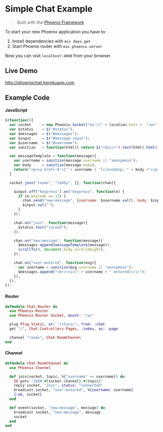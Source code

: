 # Simple Chat Example
> Built with the [Phoenix Framework](https://github.com/phoenixframework/phoenix)

To start your new Phoenix application you have to:

1. Install dependencies with `mix deps.get`
2. Start Phoenix router with `mix phoenix.server`

Now you can visit `localhost:4000` from your browser.

## Live Demo
http://phoenixchat.herokuapp.com


## Example Code

#### JavaScript
```javascript
$(function(){
  var socket     = new Phoenix.Socket("ws://" + location.host +  "/ws");
  var $status    = $("#status");
  var $messages  = $("#messages");
  var $input     = $("#message-input");
  var $username  = $("#username");
  var sanitize   = function(html){ return $("<div/>").text(html).html(); }

  var messageTemplate = function(message){
    var username = sanitize(message.username || "anonymous");
    var body     = sanitize(message.body);
    return("<p><a href='#'>[" + username + "]</a>&nbsp; " + body +"</p>");
  }

  socket.join("rooms", "lobby", {}, function(chan){

    $input.off("keypress").on("keypress", function(e) {
      if (e.keyCode == 13) {
        chan.send("new:message", {username: $username.val(), body: $input.val()});
        $input.val("");
      }
    });

    chan.on("join", function(message){
      $status.text("joined");
    });

    chan.on("new:message", function(message){
      $messages.append(messageTemplate(message));
      scrollTo(0, document.body.scrollHeight);
    });

    chan.on("user:entered", function(msg){
      var username = sanitize(msg.username || "anonymous");
      $messages.append("<br/><i>[" + username + " entered]</i>");
    });
  });
});
 ```

#### Router
```elixir
defmodule Chat.Router do
  use Phoenix.Router
  use Phoenix.Router.Socket, mount: "/ws"

  plug Plug.Static, at: "/static", from: :chat
  get "/", Chat.Controllers.Pages, :index, as: :page

  channel "rooms", Chat.RoomChannel
end
```

#### Channel
```elixir
defmodule Chat.RoomChannel do
  use Phoenix.Channel

  def join(socket, topic, %{"username" => username}) do
    IO.puts "JOIN #{socket.channel}:#{topic}"
    reply socket, "join", status: "connected"
    broadcast socket, "user:entered", %{username: username}
    {:ok, socket}
  end

  def event(socket, "new:message", message) do
    broadcast socket, "new:message", message
    socket
  end
end
```
